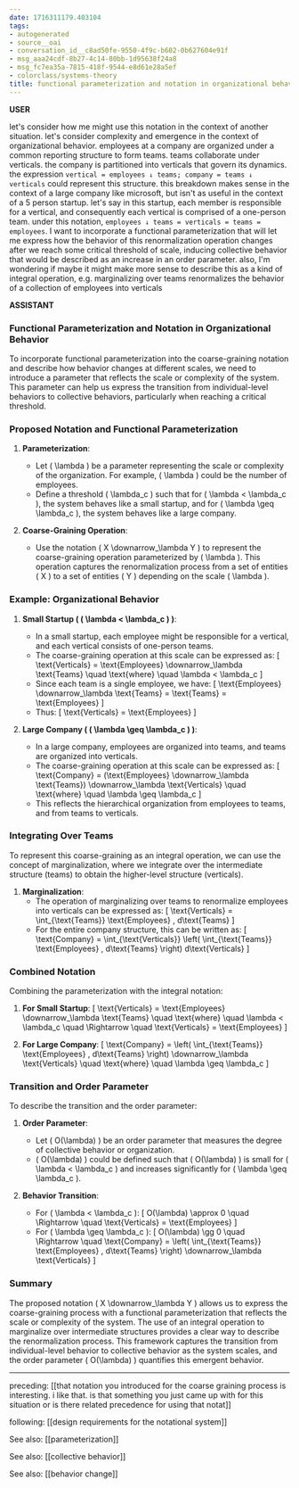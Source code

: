 ```yaml
---
date: 1716311179.403104
tags:
- autogenerated
- source__oai
- conversation_id__c8ad50fe-9550-4f9c-b602-0b627604e91f
- msg_aaa24cdf-8b27-4c14-80bb-1d95638f24a8
- msg_fc7ea35a-7815-418f-9544-e8d61e28a5ef
- colorclass/systems-theory
title: functional parameterization and notation in organizational behavior
---
```


**USER**

let's consider how me might use this notation in the context of another situation. let's consider complexity and emergence in the context of organizational behavior. employees at a company are organized under a common reporting structure to form teams. teams collaborate under verticals. the company is partitioned into verticals that govern its dynamics. the expression `vertical = employees ↓ teams; company = teams ↓ verticals` could represent this structure. this breakdown makes sense in the context of a large company like microsoft, but isn't as useful in the context of a 5 person startup. let's say in this startup, each member is responsible for a vertical, and consequently each vertical is comprised of a one-person team. under this notation, `employees ↓ teams = verticals = teams = employees`. I want to incorporate a functional parameterization that will let me express how the behavior of this renormalization operation changes after we reach some critical threshold of scale, inducing collective behavior that would be described as an increase in an order parameter. also, I'm wondering if maybe it might make more sense to describe this as a kind of integral operation, e.g. marginalizing over teams renormalizes the behavior of a collection of employees into verticals


**ASSISTANT**

### Functional Parameterization and Notation in Organizational Behavior

To incorporate functional parameterization into the coarse-graining notation and describe how behavior changes at different scales, we need to introduce a parameter that reflects the scale or complexity of the system. This parameter can help us express the transition from individual-level behaviors to collective behaviors, particularly when reaching a critical threshold.

### Proposed Notation and Functional Parameterization

1. **Parameterization**:
   - Let \( \lambda \) be a parameter representing the scale or complexity of the organization. For example, \( \lambda \) could be the number of employees.
   - Define a threshold \( \lambda_c \) such that for \( \lambda < \lambda_c \), the system behaves like a small startup, and for \( \lambda \geq \lambda_c \), the system behaves like a large company.

2. **Coarse-Graining Operation**:
   - Use the notation \( X \downarrow_\lambda Y \) to represent the coarse-graining operation parameterized by \( \lambda \). This operation captures the renormalization process from a set of entities \( X \) to a set of entities \( Y \) depending on the scale \( \lambda \).

### Example: Organizational Behavior

1. **Small Startup ( \( \lambda < \lambda_c \) )**:
   - In a small startup, each employee might be responsible for a vertical, and each vertical consists of one-person teams.
   - The coarse-graining operation at this scale can be expressed as:
     \[
     \text{Verticals} = \text{Employees} \downarrow_\lambda \text{Teams} \quad \text{where} \quad \lambda < \lambda_c
     \]
   - Since each team is a single employee, we have:
     \[
     \text{Employees} \downarrow_\lambda \text{Teams} = \text{Teams} = \text{Employees}
     \]
   - Thus:
     \[
     \text{Verticals} = \text{Employees}
     \]

2. **Large Company ( \( \lambda \geq \lambda_c \) )**:
   - In a large company, employees are organized into teams, and teams are organized into verticals.
   - The coarse-graining operation at this scale can be expressed as:
     \[
     \text{Company} = (\text{Employees} \downarrow_\lambda \text{Teams}) \downarrow_\lambda \text{Verticals} \quad \text{where} \quad \lambda \geq \lambda_c
     \]
   - This reflects the hierarchical organization from employees to teams, and from teams to verticals.

### Integrating Over Teams

To represent this coarse-graining as an integral operation, we can use the concept of marginalization, where we integrate over the intermediate structure (teams) to obtain the higher-level structure (verticals).

1. **Marginalization**:
   - The operation of marginalizing over teams to renormalize employees into verticals can be expressed as:
     \[
     \text{Verticals} = \int_{\text{Teams}} \text{Employees} \, d\text{Teams}
     \]
   - For the entire company structure, this can be written as:
     \[
     \text{Company} = \int_{\text{Verticals}} \left( \int_{\text{Teams}} \text{Employees} \, d\text{Teams} \right) d\text{Verticals}
     \]

### Combined Notation

Combining the parameterization with the integral notation:

1. **For Small Startup**:
   \[
   \text{Verticals} = \text{Employees} \downarrow_\lambda \text{Teams} \quad \text{where} \quad \lambda < \lambda_c \quad \Rightarrow \quad \text{Verticals} = \text{Employees}
   \]

2. **For Large Company**:
   \[
   \text{Company} = \left( \int_{\text{Teams}} \text{Employees} \, d\text{Teams} \right) \downarrow_\lambda \text{Verticals} \quad \text{where} \quad \lambda \geq \lambda_c
   \]

### Transition and Order Parameter

To describe the transition and the order parameter:

1. **Order Parameter**:
   - Let \( O(\lambda) \) be an order parameter that measures the degree of collective behavior or organization.
   - \( O(\lambda) \) could be defined such that \( O(\lambda) \) is small for \( \lambda < \lambda_c \) and increases significantly for \( \lambda \geq \lambda_c \).

2. **Behavior Transition**:
   - For \( \lambda < \lambda_c \):
     \[
     O(\lambda) \approx 0 \quad \Rightarrow \quad \text{Verticals} = \text{Employees}
     \]
   - For \( \lambda \geq \lambda_c \):
     \[
     O(\lambda) \gg 0 \quad \Rightarrow \quad \text{Company} = \left( \int_{\text{Teams}} \text{Employees} \, d\text{Teams} \right) \downarrow_\lambda \text{Verticals}
     \]

### Summary

The proposed notation \( X \downarrow_\lambda Y \) allows us to express the coarse-graining process with a functional parameterization that reflects the scale or complexity of the system. The use of an integral operation to marginalize over intermediate structures provides a clear way to describe the renormalization process. This framework captures the transition from individual-level behavior to collective behavior as the system scales, and the order parameter \( O(\lambda) \) quantifies this emergent behavior.


---

preceding: [[that notation you introduced for the coarse graining process is interesting. i like that. is that something you just came up with for this situation or is there related precedence for using that notat]]  


following: [[design requirements for the notational system]]

See also: [[parameterization]]


See also: [[collective behavior]]


See also: [[behavior change]]